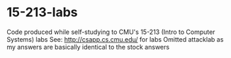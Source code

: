 # 15-213-labs
Code produced while self-studying to CMU's 15-213 (Intro to Computer Systems) labs
See: http://csapp.cs.cmu.edu/ for labs
Omitted attacklab as my answers are basically identical to the stock answers
